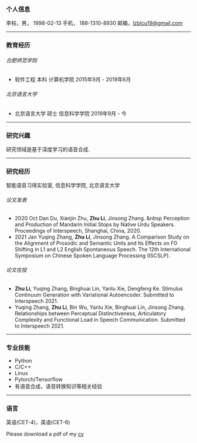 ### 个人信息
李柱，男， 1998-02-13 手机， 188-1310-8930 邮箱，lzblcu19@gmail.com

---

### 教育经历
###### 合肥师范学院
* 软件工程 本科 计算机学院     2015年9月 - 2019年6月

###### 北京语言大学
* 北京语言大学 硕士 信息科学学院    2019年9月 - 今

---

### 研究兴趣
研究领域是基于深度学习的语音合成.

---


### 研究经历
智能语音习得实验室, 信息科学学院, 北京语言大学

###### 论文发表
*	2020 Oct  Dan Du, Xianjin Zhu, **Zhu Li**, Jinsong Zhang. &nbsp Perception and Production of Mandarin Initial Stops by Native Urdu Speakers. Proceedings of Interspeech, Shanghai, China, 2020. 
*	2021 Jan  Yuqing Zhang, **Zhu Li**, Jinsong Zhang.  A Comparison Study on the Alignment of Prosodic and Semantic Units and Its Effects on F0 Shifting in L1 and L2 English Spontaneous Speech. The 12th International Symposium on Chinese Spoken Language Processing (ISCSLP).

###### 论文在投
*	**Zhu Li**, Yuqing Zhang, Binghuai Lin, Yanlu Xie, Dengfeng Ke.  Stimulus Continuum Generation with Variational Autoencoder. Submitted to Interspeech 2021.
*	Yuqing Zhang, **Zhu Li**, Bin Wu, Yanlu Xie, Binghuai Lin, Jinsong Zhang.  Relationships between Perceptual Distinctiveness, Articulatory Complexity and Functional Load in Speech Communication. Submitted to Interspeech 2021.

---


### 专业技能
* Python
* C/C++
* Linux
* Pytorch/Tensorflow
* 有语音合成，语音转换知识等相关经验

---


### 语言
英语(CET-4)，英语(CET-6)

Please download a pdf of my <a href="cv.pdf" target="_blank">cv</a>

